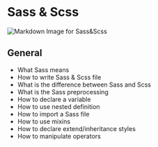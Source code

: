 # Sass & Scss

![Markdown Image for Sass&Scss](https://miro.medium.com/v2/resize:fit:1200/1*EEGLirxBMjGhDb4oRrhqww.png)

## General

* What Sass means
* How to write Sass & Scss file
* What is the difference between Sass and Scss
* What is the Sass preprocessing
* How to declare a variable
* How to use nested definition
* How to import a Sass file
* How to use mixins
* How to declare extend/inheritance styles
* How to manipulate operators
